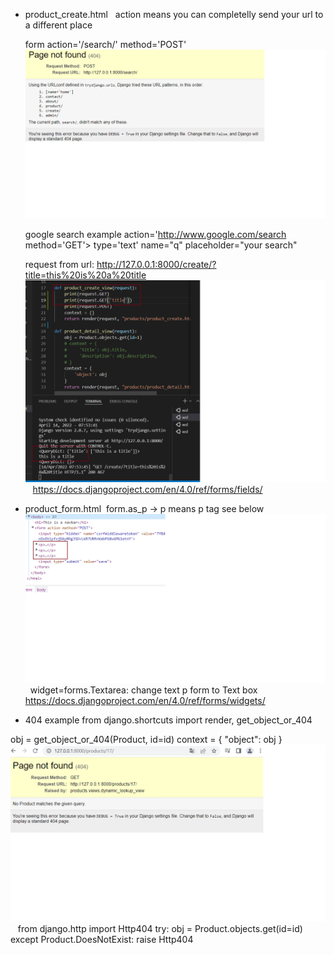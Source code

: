 * product_create.html &nbsp;
    action means you can completelly send your url to a different place

    form action='/search/' method='POST'&nbsp;
    <img src="./images/action_search_ex.png">
    
    google search example
    action='http://www.google.com/search method='GET'>
    type='text' name="q" placeholder="your search"&nbsp;&nbsp;

    request from url: http://127.0.0.1:8000/create/?title=this%20is%20a%20title
    <img src='./images/backend_title_request_Ex.png'>
&nbsp;&nbsp;
https://docs.djangoproject.com/en/4.0/ref/forms/fields/
* product_form.html&nbsp;
    form.as_p -> p means p tag see below
    <img src='./images/p_tag_form.png'>&nbsp;
    widget=forms.Textarea: change text p form to Text box
&nbsp;&nbsp;
https://docs.djangoproject.com/en/4.0/ref/forms/widgets/
&nbsp;&nbsp;   

* 404 example
from django.shortcuts import render, get_object_or_404

obj = get_object_or_404(Product, id=id)
context = {
    "object": obj
}
<img src='./images/404_notfound.png'>&nbsp;&nbsp;
from django.http import Http404
try:
    obj = Product.objects.get(id=id)
except Product.DoesNotExist:
    raise Http404



    
    